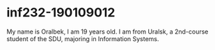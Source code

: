 # inf232-190109012
My name is Oralbek, I am 19 years old. I am from Uralsk, a 2nd-course student of the SDU, majoring in Information Systems.
